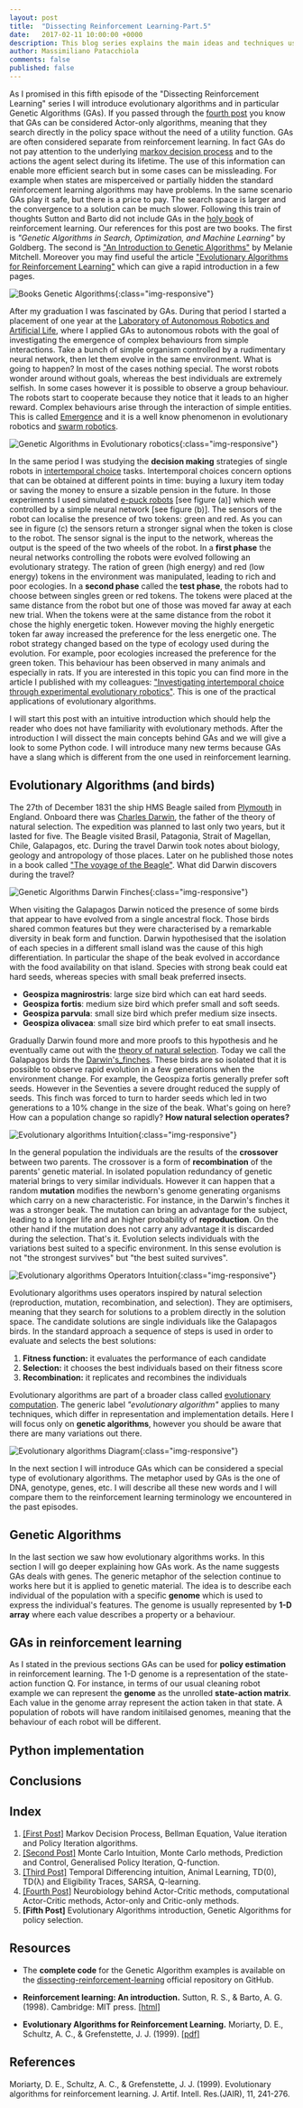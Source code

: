 ```yaml
---
layout: post
title:  "Dissecting Reinforcement Learning-Part.5"
date:   2017-02-11 10:00:00 +0000
description: This blog series explains the main ideas and techniques used in reinforcement learning. In this post Evolutionary aglorithms intuition and classification, Genetic Algorithm for policy estimation. It includes complete Python code.
author: Massimiliano Patacchiola
comments: false
published: false
---
```


As I promised in this fifth episode of the "Dissecting Reinforcement Learning" series I will introduce evolutionary algorithms and in particular Genetic Algorithms (GAs). If you passed through the [fourth post](https://mpatacchiola.github.io/blog/2017/02/11/dissecting-reinforcement-learning-4.html) you know that GAs can be considered Actor-only algorithms, meaning that they search directly in the policy space without the need of a utility function. GAs are often considered separate from reinforcement learning. In fact GAs do not pay attention to the underlying [markov decision process](https://mpatacchiola.github.io/blog/2016/12/09/dissecting-reinforcement-learning.html) and to the actions the agent select during its lifetime. The use of this information can enable more efficient search but in some cases can be missleading. For example when states are misperceived or partially hidden the standard reinforcement learning algorithms may have problems. In the same scenario GAs play it safe, but there is a price to pay. The search space is larger and the convergence to a solution can be much slower.
Following this train of thoughts Sutton and Barto did not include GAs in the [holy book](https://webdocs.cs.ualberta.ca/~sutton/book/ebook/the-book.html) of reinforcement learning. Our references for this post are two books. The first is *"Genetic Algorithms in Search, Optimization, and Machine Learning"* by Goldberg. The second is ["An Introduction to Genetic Algorithms"](https://mitpress.mit.edu/books/introduction-genetic-algorithms) by Melanie Mitchell. Moreover you may find useful the article ["Evolutionary Algorithms for Reinforcement Learning"](https://www.jair.org/media/613/live-613-1809-jair.pdf) which can give a rapid introduction in a few pages. 

![Books Genetic Algorithms]({{site.baseurl}}/images/books_genetic_algorithms_in_search_an_introduction_to_ga.png){:class="img-responsive"}

After my graduation I was fascinated by GAs. During that period I started a placement of one year at the [Laboratory of Autonomous Robotics and Artificial Life](http://laral.istc.cnr.it/), where I applied GAs to autonomous robots with the goal of investigating the emergence of complex behaviours from simple interactions. Take a bunch of simple organism controlled by a rudimentary neural network, then let them evolve in the same environment. What is going to happen? In most of the cases nothing special. The worst robots wonder around without goals, whereas the best individuals are extremely selfish. In some cases however it is possible to observe a group behaviour. The robots start to cooperate because they notice that it leads to an higher reward.  Complex behaviours arise through the interaction of simple entities. This is called [Emergence](https://en.wikipedia.org/wiki/Emergence) and it is a well know phenomenon in evolutionary robotics and [swarm robotics](https://en.wikipedia.org/wiki/Swarm_robotics).


![Genetic Algorithms in Evolutionary robotics]({{site.baseurl}}/images/reinforcement_learning_actor_only_genetic_algorithms_evolutionary_robotics.png){:class="img-responsive"}

In the same period I was studying the **decision making** strategies of single robots in [intertemporal choice](https://en.wikipedia.org/wiki/Intertemporal_choice) tasks.
Intertemporal choices concern options that can be obtained at different points in time: buying a luxury item today or saving the money to ensure a sizable pension in the future.
In those experiments I used simulated [e-puck robots](http://www.e-puck.org/) [see figure (a)] which were controlled by a simple neural network [see figure (b)]. The sensors of the robot can localise the presence of two tokens: green and red. As you can see in figure (c) the sensors return a stronger signal when the token is close to the robot. The sensor signal is the input to the network, whereas the output is the speed of the two wheels of the robot.
In a **first phase** the neural networks controlling the robots were evolved following an evolutionary strategy. The ration of green (high energy) and red (low energy) tokens in the environment was manipulated, leading to rich and poor ecologies. In a **second phase** called the **test phase**, the robots had to choose between singles green or red tokens. The tokens were placed at the same distance from the robot but  one of those was moved far away at each new trial.
When the tokens were at the same distance from the robot it chose the highly energetic token. However moving the highly energetic token far away increased the preference for the less energetic one. The robot strategy changed based on the type of ecology used during the evolution. For example, poor ecologies increased the preference for the green token. This behaviour has been observed in many animals and especially in rats.
If you are interested in this topic you can find more in the article I published with my colleagues: ["Investigating intertemporal choice through experimental evolutionary robotics"](http://www.sciencedirect.com/science/article/pii/S0376635715000595). This is one of the practical applications of evolutionary algorithms.

I will start this post with an intuitive introduction which should help the reader who does not have familiarity with evolutionary methods. After the introduction I will dissect the main concepts behind GAs and we will give a look to some Python code. I will introduce many new terms because GAs have a slang which is different from the one used in reinforcement learning.


Evolutionary Algorithms (and birds)
----------------------------------------
The 27th of December 1831 the ship HMS Beagle sailed from [Plymouth](https://en.wikipedia.org/wiki/Plymouth) in England. Onboard there was [Charles Darwin](https://en.wikipedia.org/wiki/Charles_Darwin), the father of the theory of natural selection. The expedition was planned to last only two years, but it lasted for five. The Beagle visited Brasil, Patagonia, Strait of Magellan, Chile, Galapagos, etc. During the travel Darwin took notes about biology, geology and antropology of those places. Later on he published those notes in a book called ["The voyage of the Beagle"](https://en.wikipedia.org/wiki/The_Voyage_of_the_Beagle). What did Darwin discovers during the travel? 


![Genetic Algorithms Darwin Finches]({{site.baseurl}}/images/reinforcement_learning_actor_only_genetic_algorithms_darwin_finches.png){:class="img-responsive"}

When visiting the Galapagos Darwin noticed the presence of some birds that appear to have evolved from a single ancestral flock.
Those birds shared common features but they were characterised by a remarkable diversity in beak form and function. Darwin hypothesised that the isolation of each species in a different small island was the cause of this high differentiation. In particular the shape of the beak evolved in accordance with the food availability on that island. Species with strong beak could eat hard seeds, whereas species with small beak preferred insects.

- **Geospiza magnirostris**: large size bird which can eat hard seeds.
- **Geospiza fortis**: medium size bird which prefer small and soft seeds.
- **Geospiza parvula**: small size bird which prefer medium size insects.
- **Geospiza olivacea**: small size bird which prefer to eat small insects.

Gradually Darwin found more and more proofs to this hypothesis and he eventually came out with the [theory of natural selection](https://en.wikipedia.org/wiki/Natural_selection). Today we call the Galapagos birds the [Darwin's_finches](https://en.wikipedia.org/wiki/Darwin's_finches). These birds are so isolated that it is possible to observe rapid evolution in a few generations when the environment change. For example, the Geospiza fortis generally prefer soft seeds. However in the Seventies a severe drought reduced the supply of seeds. This finch was forced to turn to harder seeds which led in two generations to a 10% change in the size of the beak. What's going on here? How can a population change so rapidly? **How natural selection operates?** 

![Evolutionary algorithms Intuition]({{site.baseurl}}/images/reinforcement_learning_actor_only_evolutionary_algorithms_intuition_drawing.png){:class="img-responsive"}

In the general population the individuals are the results of the **crossover** between two parents. The crossover is a form of **recombination** of the parents' genetic material. In isolated population redundancy of genetic material brings to very similar individuals. However it can happen that a random **mutation** modifies the newborn's genome generating organisms which carry on a new characteristic. For instance, in the Darwin's finches it was a stronger beak. The mutation can bring an advantage for the subject, leading to a longer life and an higher probability of **reproduction**. On the other hand if the mutation does not carry any advantage it is discarded during the selection.
That's it. Evolution selects individuals with the variations best suited to a specific environment. In this sense evolution is not "the strongest survives" but "the best suited survives".

![Evolutionary algorithms Operators Intuition]({{site.baseurl}}/images/reinforcement_learning_actor_only_evolutionary_algorithms_intuition_operators_drawing.png){:class="img-responsive"}


Evolutionary algorithms uses operators inspired by natural selection (reproduction, mutation, recombination, and selection). They are optimisers, meaning that they search for solutions to a problem directly in the solution space. The candidate solutions are single individuals like the Galapagos birds. In the standard approach a sequence of steps is used in order to evaluate and selects the best solutions:

1. **Fitness function:** it evaluates the performance of each candidate 
2. **Selection:** it chooses the best individuals based on their fitness score
3. **Recombination:** it replicates and recombines the individuals

Evolutionary algorithms are part of a broader class called [evolutionary computation](https://en.wikipedia.org/wiki/Evolutionary_computation). The generic label *"evolutionary algorithm"* applies to many techniques, which differ in representation and implementation details. Here I will focus only on **genetic algorithms**, however you should be aware that there are many variations out there.

![Evolutionary algorithms Diagram]({{site.baseurl}}/images/reinforcement_learning_actor_only_evolutionary_algorithms_diagram.png){:class="img-responsive"}

In the next section I will introduce GAs which can be considered a special type of evolutionary algorithms. The metaphor used by GAs is the one of DNA, genotype, genes, etc. I will describe all these new words and I will compare them to the reinforcement learning terminology we encountered in the past episodes.


Genetic Algorithms
-------------------

In the last section we saw how evolutionary algorithms works. In this section I will go deeper explaining how GAs work. As the name suggests GAs deals with genes. The generic metaphor of the selection continue to works here but it is applied to genetic material. The idea is to describe each individual of the population with a specific **genome** which is used to express the individual's features. The genome is usually represented by **1-D array** where each value describes a property or a behaviour. 

GAs in reinforcement learning
-----------------------------
As I stated in the previous sections GAs can be used for **policy estimation** in reinforcement learning. The 1-D genome is a representation of the state-action function Q. For instance, in terms of our usual cleaning robot example we can represent the **genome** as the unrolled **state-action matrix**. 
Each value in the genome array represent the action taken in that state. A population of robots will have random initilaised genomes, meaning that the behaviour of each robot will be different. 


Python implementation
---------------------

Conclusions
-----------



Index
------

1. [[First Post]](https://mpatacchiola.github.io/blog/2016/12/09/dissecting-reinforcement-learning.html) Markov Decision Process, Bellman Equation, Value iteration and Policy Iteration algorithms.
2. [[Second Post]](https://mpatacchiola.github.io/blog/2017/01/15/dissecting-reinforcement-learning-2.html) Monte Carlo Intuition, Monte Carlo methods, Prediction and Control, Generalised Policy Iteration, Q-function. 
3. [[Third Post]](https://mpatacchiola.github.io/blog/2017/01/29/dissecting-reinforcement-learning-3.html) Temporal Differencing intuition, Animal Learning, TD(0), TD(λ) and Eligibility Traces, SARSA, Q-learning.
4. [[Fourth Post]](https://mpatacchiola.github.io/blog/2017/02/11/dissecting-reinforcement-learning-4.html) Neurobiology behind Actor-Critic methods, computational Actor-Critic methods, Actor-only and Critic-only methods.
5. **[Fifth Post]** Evolutionary Algorithms introduction, Genetic Algorithms for policy selection.

Resources
----------

- The **complete code** for the Genetic Algorithm examples is available on the [dissecting-reinforcement-learning](https://github.com/mpatacchiola/dissecting-reinforcement-learning) official repository on GitHub.

- **Reinforcement learning: An introduction.** Sutton, R. S., & Barto, A. G. (1998). Cambridge: MIT press. [[html]](https://webdocs.cs.ualberta.ca/~sutton/book/ebook/the-book.html)

- **Evolutionary Algorithms for Reinforcement Learning.** Moriarty, D. E., Schultz, A. C., & Grefenstette, J. J. (1999). [[pdf]](https://www.jair.org/media/613/live-613-1809-jair.pdf)

References
------------

Moriarty, D. E., Schultz, A. C., & Grefenstette, J. J. (1999). Evolutionary algorithms for reinforcement learning. J. Artif. Intell. Res.(JAIR), 11, 241-276.


